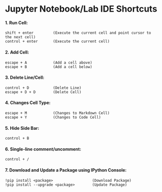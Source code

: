 # Jupyter Notebook/Lab IDE Shortcuts

#### 1. Run Cell:
```console
shift + enter         (Execute the current cell and point cursor to the next cell)
control + enter       (Execute the current cell)
```

#### 2. Add Cell:
```console
escape + A            (Add a cell above)
escape + B            (Add a cell below)
```

#### 3. Delete Line/Cell: 
```console
control + D           (Delete Line)
escape + D + D        (Delete Cell)
```

#### 4. Changes Cell Type:
```console
escape + M            (Changes to Markdown Cell)
escape + Y            (Changes to Code Cell)
```


#### 5. Hide Side Bar:
```console
control + B
```


#### 6. Single-line comment/uncomment:
```console
control + /
```


#### 7. Download and Update a Package using IPython Console:
``` console
!pip install <package>                  (Download Package)
!pip install --upgrade <package>        (Update Package) 
```
